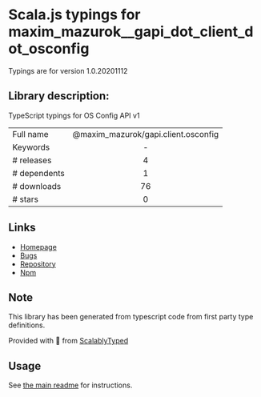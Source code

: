 
# Scala.js typings for maxim_mazurok__gapi_dot_client_dot_osconfig

Typings are for version 1.0.20201112

## Library description:
TypeScript typings for OS Config API v1

|                    |                 |
| ------------------ | :-------------: |
| Full name          | @maxim_mazurok/gapi.client.osconfig |
| Keywords           | - |
| # releases         | 4 |
| # dependents       | 1 |
| # downloads        | 76 |
| # stars            | 0 |

## Links
- [Homepage](https://github.com/Maxim-Mazurok/google-api-typings-generator#readme)
- [Bugs](https://github.com/Maxim-Mazurok/google-api-typings-generator/issues)
- [Repository](https://github.com/Maxim-Mazurok/google-api-typings-generator)
- [Npm](https://www.npmjs.com/package/%40maxim_mazurok%2Fgapi.client.osconfig)
    


## Note
This library has been generated from typescript code from first party type definitions.

Provided with :purple_heart: from [ScalablyTyped](https://github.com/oyvindberg/ScalablyTyped)

## Usage
See [the main readme](../../readme.md) for instructions.



